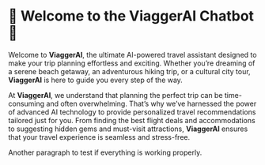 # 🛫 Welcome to the ViaggerAI Chatbot 🛬

Welcome to **ViaggerAI**, the ultimate AI-powered travel assistant designed to make your trip planning effortless and exciting. Whether you’re dreaming of a serene beach getaway, an adventurous hiking trip, or a cultural city tour, **ViaggerAI** is here to guide you every step of the way.

At **ViaggerAI**, we understand that planning the perfect trip can be time-consuming and often overwhelming. That’s why we’ve harnessed the power of advanced AI technology to provide personalized travel recommendations tailored just for you. From finding the best flight deals and accommodations to suggesting hidden gems and must-visit attractions, **ViaggerAI** ensures that your travel experience is seamless and stress-free.


Another paragraph to test if everything is working properly.